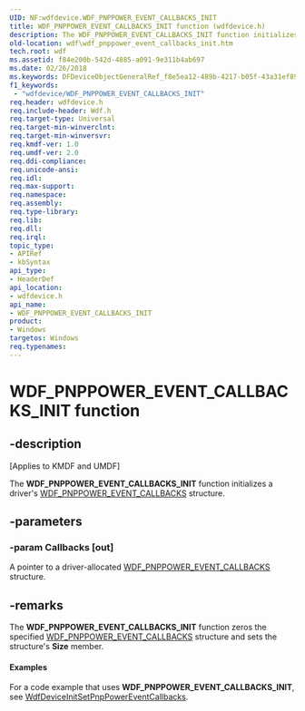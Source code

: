 ```yaml
---
UID: NF:wdfdevice.WDF_PNPPOWER_EVENT_CALLBACKS_INIT
title: WDF_PNPPOWER_EVENT_CALLBACKS_INIT function (wdfdevice.h)
description: The WDF_PNPPOWER_EVENT_CALLBACKS_INIT function initializes a driver's WDF_PNPPOWER_EVENT_CALLBACKS structure.
old-location: wdf\wdf_pnppower_event_callbacks_init.htm
tech.root: wdf
ms.assetid: f84e200b-542d-4885-a091-9e311b4ab697
ms.date: 02/26/2018
ms.keywords: DFDeviceObjectGeneralRef_f8e5ea12-489b-4217-b05f-43a31ef891d0.xml, WDF_PNPPOWER_EVENT_CALLBACKS_INIT, WDF_PNPPOWER_EVENT_CALLBACKS_INIT function, kmdf.wdf_pnppower_event_callbacks_init, wdf.wdf_pnppower_event_callbacks_init, wdfdevice/WDF_PNPPOWER_EVENT_CALLBACKS_INIT
f1_keywords:
 - "wdfdevice/WDF_PNPPOWER_EVENT_CALLBACKS_INIT"
req.header: wdfdevice.h
req.include-header: Wdf.h
req.target-type: Universal
req.target-min-winverclnt: 
req.target-min-winversvr: 
req.kmdf-ver: 1.0
req.umdf-ver: 2.0
req.ddi-compliance: 
req.unicode-ansi: 
req.idl: 
req.max-support: 
req.namespace: 
req.assembly: 
req.type-library: 
req.lib: 
req.dll: 
req.irql: 
topic_type:
- APIRef
- kbSyntax
api_type:
- HeaderDef
api_location:
- wdfdevice.h
api_name:
- WDF_PNPPOWER_EVENT_CALLBACKS_INIT
product:
- Windows
targetos: Windows
req.typenames: 
---
```


# WDF_PNPPOWER_EVENT_CALLBACKS_INIT function


## -description


<p class="CCE_Message">[Applies to KMDF and UMDF]</p>

The <b>WDF_PNPPOWER_EVENT_CALLBACKS_INIT</b> function initializes a driver's <a href="https://docs.microsoft.com/windows-hardware/drivers/ddi/wdfdevice/ns-wdfdevice-_wdf_pnppower_event_callbacks">WDF_PNPPOWER_EVENT_CALLBACKS</a> structure.


## -parameters




### -param Callbacks [out]

A pointer to a driver-allocated <a href="https://docs.microsoft.com/windows-hardware/drivers/ddi/wdfdevice/ns-wdfdevice-_wdf_pnppower_event_callbacks">WDF_PNPPOWER_EVENT_CALLBACKS</a> structure.


## -remarks



The <b>WDF_PNPPOWER_EVENT_CALLBACKS_INIT</b> function zeros the specified <a href="https://docs.microsoft.com/windows-hardware/drivers/ddi/wdfdevice/ns-wdfdevice-_wdf_pnppower_event_callbacks">WDF_PNPPOWER_EVENT_CALLBACKS</a> structure and sets the structure's <b>Size</b> member.


#### Examples

For a code example that uses <b>WDF_PNPPOWER_EVENT_CALLBACKS_INIT</b>, see <a href="https://docs.microsoft.com/windows-hardware/drivers/ddi/wdfdevice/nf-wdfdevice-wdfdeviceinitsetpnppowereventcallbacks">WdfDeviceInitSetPnpPowerEventCallbacks</a>.

<div class="code"></div>


